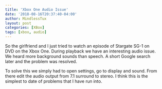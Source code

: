 ```yaml
---
title: 'Xbox One Audio Issue'
date: '2018-08-16T20:37:40-04:00'
author: MindlessTux
layout: post
categories: [XBox]
tags: [xbox, audio]
---
```


So the girlfriend and I just tried to watch an episode of Stargate SG-1 on DVD on the Xbox One. During playback we have an interesting audio issue. We heard more background sounds than speech. A short Google search later and the problem was resolved.

To solve this we simply had to open settings, go to display and sound. From there edit the audio output from 7.1 surround to stereo. I think this is the simplest to date of problems that I have run into.
